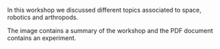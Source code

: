 In this workshop we discussed different topics associated to space, robotics and arthropods.

The image contains a summary of the workshop and the PDF document contains an experiment.
